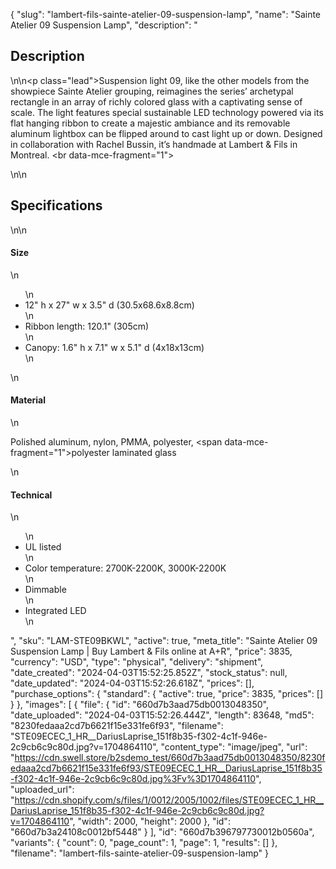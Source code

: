 {
  "slug": "lambert-fils-sainte-atelier-09-suspension-lamp",
  "name": "Sainte Atelier 09 Suspension Lamp",
  "description": "<h2>Description</h2>\n<!-- split -->\n<p class=\"lead\">Suspension light 09, like the other models from the showpiece Sainte Atelier grouping, reimagines the series’ archetypal rectangle in an array of richly colored glass with a captivating sense of scale. The light features special sustainable LED technology powered via its flat hanging ribbon to create a majestic ambiance and its removable aluminum lightbox can be flipped around to cast light up or down. Designed in collaboration with Rachel Bussin, it’s handmade at Lambert &amp; Fils in Montreal. <br data-mce-fragment=\"1\"></p>\n<!-- split -->\n<h2>Specifications</h2>\n<!-- split -->\n<h4>Size</h4>\n<ul>\n<li>12\" h x 27\" w x 3.5\" d (30.5x68.6x8.8cm)</li>\n<li>Ribbon length: 120.1\" (305cm)</li>\n<li>Canopy: 1.6\" h x 7.1\" w x 5.1\" d (4x18x13cm)</li>\n</ul>\n<h4>Material</h4>\n<p><span>Polished aluminum, nylon, PMMA, polyester,</span><span> </span><span data-mce-fragment=\"1\">polyester laminated glass</span></p>\n<h4>Technical</h4>\n<ul>\n<li>UL listed</li>\n<li>Color temperature: 2700K-2200K, 3000K-2200K</li>\n<li>Dimmable</li>\n<li>Integrated LED</li>\n</ul>",
  "sku": "LAM-STE09BKWL",
  "active": true,
  "meta_title": "Sainte Atelier 09 Suspension Lamp | Buy Lambert & Fils online at A+R",
  "price": 3835,
  "currency": "USD",
  "type": "physical",
  "delivery": "shipment",
  "date_created": "2024-04-03T15:52:25.852Z",
  "stock_status": null,
  "date_updated": "2024-04-03T15:52:26.618Z",
  "prices": [],
  "purchase_options": {
    "standard": {
      "active": true,
      "price": 3835,
      "prices": []
    }
  },
  "images": [
    {
      "file": {
        "id": "660d7b3aad75db0013048350",
        "date_uploaded": "2024-04-03T15:52:26.444Z",
        "length": 83648,
        "md5": "8230fedaaa2cd7b6621f15e331fe6f93",
        "filename": "STE09ECEC_1_HR__DariusLaprise_151f8b35-f302-4c1f-946e-2c9cb6c9c80d.jpg?v=1704864110",
        "content_type": "image/jpeg",
        "url": "https://cdn.swell.store/b2sdemo_test/660d7b3aad75db0013048350/8230fedaaa2cd7b6621f15e331fe6f93/STE09ECEC_1_HR__DariusLaprise_151f8b35-f302-4c1f-946e-2c9cb6c9c80d.jpg%3Fv%3D1704864110",
        "uploaded_url": "https://cdn.shopify.com/s/files/1/0012/2005/1002/files/STE09ECEC_1_HR__DariusLaprise_151f8b35-f302-4c1f-946e-2c9cb6c9c80d.jpg?v=1704864110",
        "width": 2000,
        "height": 2000
      },
      "id": "660d7b3a24108c0012bf5448"
    }
  ],
  "id": "660d7b396797730012b0560a",
  "variants": {
    "count": 0,
    "page_count": 1,
    "page": 1,
    "results": []
  },
  "filename": "lambert-fils-sainte-atelier-09-suspension-lamp"
}